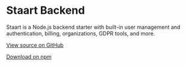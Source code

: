 # Staart Backend

Staart is a Node.js backend starter with built-in user management and authentication, billing, organizations, GDPR tools, and more.

[View source on GitHub](https://github.com/o15y/staart)

[Download on npm](https://npmjs.com/package/@staart/manager)

